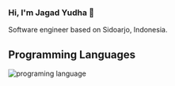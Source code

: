 ### Hi, I'm Jagad Yudha 👋

<p>Software engineer based on Sidoarjo, Indonesia.<p/>

## Programming Languages
![programing language](https://github-readme-stats.vercel.app/api/top-langs/?username=jagadyudha&theme=radical)
